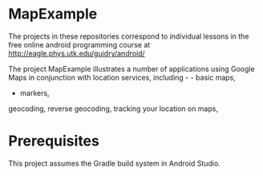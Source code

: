 # MapExample
The projects in these repositories correspond to individual lessons in the free online android programming course at http://eagle.phys.utk.edu/guidry/android/

The project MapExample illustrates a number of applications using Google Maps in conjunction with location services, including - - basic maps, 
 - markers, 

geocoding, reverse geocoding, tracking your location on maps,

# Prerequisites
This project assumes the Gradle build system in Android Studio.

